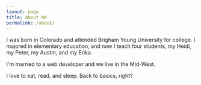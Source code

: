 ```yaml
---
layout: page
title: About Me
permalink: /about/
---
```


I was born in Colorado and attended Brigham Young University for college.  I majored
in elementary education, and now I teach four students, my Heidi, my Peter, my Austin, and my Erika.

I'm married to a web developer and we live in the Mid-West.  

I love to eat, read, and sleep. Back to basics, right?
